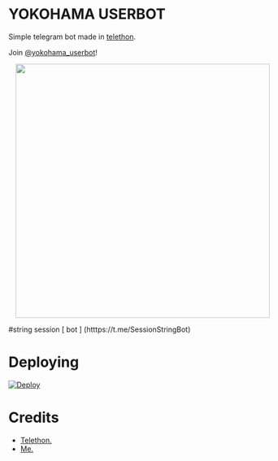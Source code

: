 # YOKOHAMA USERBOT
Simple telegram bot made in [telethon](https://github.com/LonamiWebs/Telethon).
   
Join [@yokohama_userbot](https://t.me/yokohama_userbot)!
    

<div class="separator" style="clear: both; text-align: center;">
<a href="https://telegra.ph/file/3256e5a357bb80b6aef60.jpg" imageanchor="1" style="margin-left: 1em; margin-right: 1em;"><img border="0" data-original-height="500" data-original-width="500" height="500" src="https://telegra.ph/file/3256e5a357bb80b6aef60.jpg" width="500" /></a></div>




#string session 
[ bot ] (htttps://t.me/SessionStringBot)
   

# Deploying
[![Deploy](https://www.herokucdn.com/deploy/button.svg)](https://heroku.com/deploy)

# Credits
- [Telethon.](https://github.com/LonamiWebs/Telethon)
- [Me.](https://t.me/Yokohamaowner)
